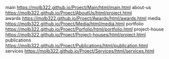  main      https://molb322.github.io/Proect/Main/html/main.html
 about-us  https://molb322.github.io/Proect/AboutUs/html/project.html  
 awards    https://molb322.github.io/Proect/Awards/html/awards.html
 media     https://molb322.github.io/Proect/Media/html/media.html
 portfolio https://molb322.github.io/Proect/Porfolio/html/portfolio.html
 project-house https://molb322.github.io/Proect/Project-houses/html/project.html
 publications https://molb322.github.io/Proect/Publications/html/publication.html
 services  https://molb322.github.io/Proect/Services/html/services.html
